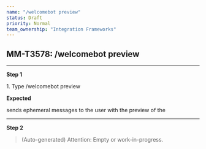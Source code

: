 ```yaml
---
name: "/welcomebot preview"
status: Draft
priority: Normal
team_ownership: "Integration Frameworks"
---
```


## MM-T3578: /welcomebot preview

---

**Step 1**

1\. Type /welcomebot preview

**Expected**

sends ephemeral messages to the user with the preview of the

---

**Step 2**

> (Auto-generated) Attention: Empty or work-in-progress.
